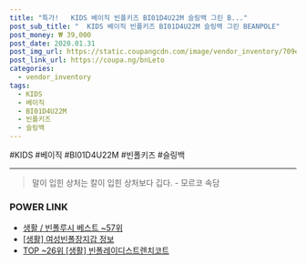 ```yaml
--- 
title: "특가!   KIDS 베이직 빈폴키즈 BI01D4U22M 슬링백 그린 B..." 
post_sub_title: "  KIDS 베이직 빈폴키즈 BI01D4U22M 슬링백 그린 BEANPOLE" 
post_money: ₩ 39,000 
post_date: 2020.01.31 
post_img_url: https://static.coupangcdn.com/image/vendor_inventory/709e/44b2d7955b8f50e4481111dd98028ff629f131b908eaec5d3485858d7e32.jpg 
post_link_url: https://coupa.ng/bnLeto 
categories: 
  - vendor_inventory 
tags: 
  - KIDS 
  - 베이직 
  - BI01D4U22M 
  - 빈폴키즈 
  - 슬링백 
--- 
```

  #KIDS #베이직 #BI01D4U22M #빈폴키즈 #슬링백 
<hr> 

> 말이 입힌 상처는 칼이 입힌 상처보다 깁다. - 모르코 속담 


### POWER LINK

* <a href="https://blog.naver.com/santokki14/221787155453" target="_blank">생활 / 빈폴루시 베스트 ~57위</a>
* <a href="https://blog.naver.com/santokki14/221775239971" target="_blank"> [생활] 여성빈폴장지갑 정보 </a>
* <a href="https://blog.naver.com/an0733/221784619738" target="_blank"> TOP ~26위 [생활] 빈폴레이디스트렌치코트</a>
